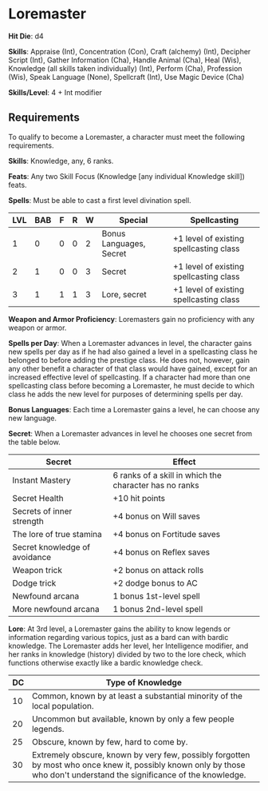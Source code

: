 # Loremaster

**Hit Die**: d4

**Skills**: Appraise (Int), Concentration (Con), Craft (alchemy) (Int), Decipher Script (Int), Gather Information (Cha), Handle Animal (Cha), Heal (Wis), Knowledge (all skills taken individually) (Int), Perform (Cha), Profession (Wis), Speak Language (None), Spellcraft (Int), Use Magic Device (Cha)

**Skills/Level**: 4 + Int modifier

## Requirements

To qualify to become a Loremaster, a character must meet the following requirements.

**Skills**: Knowledge, any, 6 ranks.

**Feats**: Any two Skill Focus (Knowledge [any individual Knowledge skill]) feats.

**Spells**: Must be able to cast a first level divination spell.

LVL | BAB | F | R | W | Special | Spellcasting
--- | --- | - | - | - | ------- | ------------
1   | 0   | 0 | 0 | 2 | Bonus Languages, Secret| +1 level of existing spellcasting class 
2   | 1   | 0 | 0 | 3 | Secret| +1 level of existing spellcasting class
3   | 1   | 1 | 1 | 3 | Lore, secret | +1 level of existing spellcasting class      

**Weapon and Armor Proficiency**: Loremasters gain no proficiency with any weapon or armor.

**Spells per Day**: When a Loremaster advances in level, the character gains new spells per day as if he had also gained a level in a spellcasting class he belonged to before adding the prestige class. He does not, however, gain any other benefit a character of that class would have gained, except for an increased effective level of spellcasting. If a character had more than one spellcasting class before becoming a Loremaster, he must decide to which class he adds the new level for purposes of determining spells per day.

**Bonus Languages**: Each time a Loremaster gains a level, he can choose any new language.

**Secret**: When a Loremaster advances in level he chooses one secret from the table below.

Secret | Effect
------ | ------
Instant Mastery | 6 ranks of a skill in which the character has no ranks
Secret Health | +10 hit points
Secrets of inner strength | +4 bonus on Will saves
The lore of true stamina | +4 bonus on Fortitude saves
Secret knowledge of avoidance | +4 bonus on Reflex saves
Weapon trick | +2 bonus on attack rolls
Dodge trick | +2 dodge bonus to AC
Newfound arcana | 1 bonus 1st-level spell
More newfound arcana | 1 bonus 2nd-level spell

**Lore**: At 3rd level, a Loremaster gains the ability to know legends or information regarding various topics, just as a bard can with bardic knowledge. The Loremaster adds her level, her Intelligence modifier, and her ranks in knowledge (history) divided by two to the lore check, which functions otherwise exactly like a bardic knowledge check.

DC | Type of Knowledge
-- | -----------------
10 | Common, known by at least a substantial minority of the local population.
20 | Uncommon but available, known by only a few people legends.
25 | Obscure, known by few, hard to come by.
30 | Extremely obscure, known by very few, possibly forgotten by most who once knew it, possibly known only by those who don't understand the significance of the knowledge.